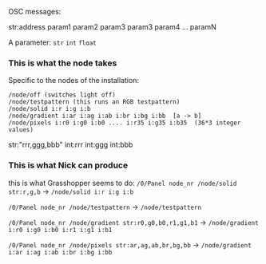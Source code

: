 OSC messages:

str:address param1 param2 param3 param3 param4 ... paramN

A parameter: `str` `int` `float`


### This is what the node takes

Specific to the nodes of the installation:

```
/node/off (switches light off)
/node/testpattern (this runs an RGB testpattern)
/node/solid i:r i:g i:b
/node/gradient i:ar i:ag i:ab i:br i:bg i:bb  [a -> b]
/node/pixels i:r0 i:g0 i:b0 .... i:r35 i:g35 i:b35  (36*3 integer values)
```

str:"rrr,ggg,bbb"
int:rrr int:ggg int:bbb


### This is what Nick can produce


this is what Grasshopper seems to do:
`/0/Panel node_nr /node/solid str:r,g,b` -> `/node/solid i:r i:g i:b`

`/0/Panel node_nr /node/testpattern` -> `/node/testpattern`

`/0/Panel node_nr /node/gradient str:r0,g0,b0,r1,g1,b1` -> `/node/gradient i:r0 i:g0 i:b0 i:r1 i:g1 i:b1`

`/0/Panel node_nr /node/pixels str:ar,ag,ab,br,bg,bb` -> `/node/gradient i:ar i:ag i:ab i:br i:bg i:bb`
